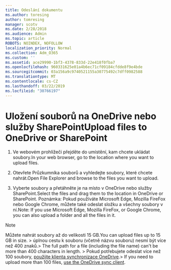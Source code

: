 ```yaml
---
title: Odeslání dokumentu
ms.author: toresing
author: tomresing
manager: scotv
ms.date: 2/28/2018
ms.audience: Admin
ms.topic: article
ROBOTS: NOINDEX, NOFOLLOW
localization_priority: Normal
ms.collection: Adm_O365
ms.custom: ''
ms.assetid: ace29990-1bf3-4378-833d-22e418f0fba7
ms.openlocfilehash: 960331625e01a4b6ec71cf09184cfdde8f9e4bde
ms.sourcegitcommit: 03a156a9c9740521155a30775492c7dff0982588
ms.translationtype: MT
ms.contentlocale: cs-CZ
ms.lasthandoff: 03/22/2019
ms.locfileid: "30766197"
---
```

# <a name="upload-files-to-onedrive-or-sharepoint"></a><span data-ttu-id="8f366-102">Uložení souborů na OneDrive nebo služby SharePoint</span><span class="sxs-lookup"><span data-stu-id="8f366-102">Upload files to OneDrive or SharePoint</span></span>

1. <span data-ttu-id="8f366-103">Ve webovém prohlížeči přejděte do umístění, kam chcete ukládat soubory.</span><span class="sxs-lookup"><span data-stu-id="8f366-103">In your web browser, go to the location where you want to upload files.</span></span>
    
2. <span data-ttu-id="8f366-104">Otevřete Průzkumníka souborů a vyhledejte soubory, které chcete nahrát.</span><span class="sxs-lookup"><span data-stu-id="8f366-104">Open File Explorer and browse to the files you want to upload.</span></span>
    
3. <span data-ttu-id="8f366-105">Vyberte soubory a přetáhněte je na místo v OneDrive nebo služby SharePoint.</span><span class="sxs-lookup"><span data-stu-id="8f366-105">Select the files and drag them to the location in OneDrive or SharePoint.</span></span> <span data-ttu-id="8f366-106">Poznámka: Pokud používáte Microsoft Edge, Mozilla FireFox nebo Google Chrome, můžete také odeslat složku a všechny soubory v ní.</span><span class="sxs-lookup"><span data-stu-id="8f366-106">Note: If you use Microsoft Edge, Mozilla FireFox, or Google Chrome, you can also upload a folder and all the files in it.</span></span>
    
> [!NOTE]
>  <span data-ttu-id="8f366-107">Můžete nahrát soubory až do velikosti 15 GB.</span><span class="sxs-lookup"><span data-stu-id="8f366-107">You can upload files up to 15 GB in size.</span></span> <span data-ttu-id="8f366-108">> úplnou cestu k souboru (včetně názvu souboru) nesmí být více než 400 znaků.</span><span class="sxs-lookup"><span data-stu-id="8f366-108">>  The full path for a file (including the file name) can't be more than 400 characters in length.</span></span> <span data-ttu-id="8f366-109">> Pokud potřebujete odeslat více než 100 soubory, [použijte klienta synchronizace OneDrive](https://go.microsoft.com/fwlink/?linkid=866427).</span><span class="sxs-lookup"><span data-stu-id="8f366-109">>  If you need to upload more than 100 files, [use the OneDrive sync client](https://go.microsoft.com/fwlink/?linkid=866427).</span></span> 
  

